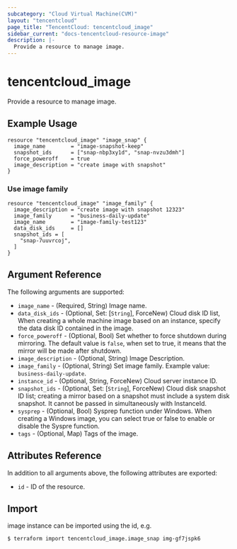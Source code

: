 ```yaml
---
subcategory: "Cloud Virtual Machine(CVM)"
layout: "tencentcloud"
page_title: "TencentCloud: tencentcloud_image"
sidebar_current: "docs-tencentcloud-resource-image"
description: |-
  Provide a resource to manage image.
---
```


# tencentcloud_image

Provide a resource to manage image.

## Example Usage

```hcl
resource "tencentcloud_image" "image_snap" {
  image_name        = "image-snapshot-keep"
  snapshot_ids      = ["snap-nbp3xy1d", "snap-nvzu3dmh"]
  force_poweroff    = true
  image_description = "create image with snapshot"
}
```

### Use image family

```hcl
resource "tencentcloud_image" "image_family" {
  image_description = "create image with snapshot 12323"
  image_family      = "business-daily-update"
  image_name        = "image-family-test123"
  data_disk_ids     = []
  snapshot_ids = [
    "snap-7uuvrcoj",
  ]
}
```

## Argument Reference

The following arguments are supported:

* `image_name` - (Required, String) Image name.
* `data_disk_ids` - (Optional, Set: [`String`], ForceNew) Cloud disk ID list, When creating a whole machine image based on an instance, specify the data disk ID contained in the image.
* `force_poweroff` - (Optional, Bool) Set whether to force shutdown during mirroring. The default value is `false`, when set to true, it means that the mirror will be made after shutdown.
* `image_description` - (Optional, String) Image Description.
* `image_family` - (Optional, String) Set image family. Example value: `business-daily-update`.
* `instance_id` - (Optional, String, ForceNew) Cloud server instance ID.
* `snapshot_ids` - (Optional, Set: [`String`], ForceNew) Cloud disk snapshot ID list; creating a mirror based on a snapshot must include a system disk snapshot. It cannot be passed in simultaneously with InstanceId.
* `sysprep` - (Optional, Bool) Sysprep function under Windows. When creating a Windows image, you can select true or false to enable or disable the Syspre function.
* `tags` - (Optional, Map) Tags of the image.

## Attributes Reference

In addition to all arguments above, the following attributes are exported:

* `id` - ID of the resource.




## Import

image instance can be imported using the id, e.g.

```
$ terraform import tencentcloud_image.image_snap img-gf7jspk6
```

